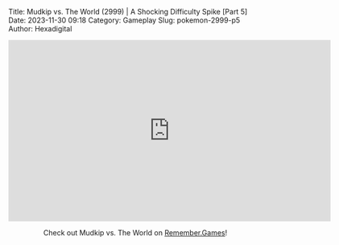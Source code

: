Title: Mudkip vs. The World (2999) | A Shocking Difficulty Spike [Part 5]
Date: 2023-11-30 09:18
Category: Gameplay
Slug: pokemon-2999-p5
Author: Hexadigital

<center><iframe src="https://www.youtube.com/embed/vB7U6iO0VDY?feature=oembed" allow="accelerometer; autoplay; encrypted-media; gyroscope; picture-in-picture" width="640" height="360" frameborder="0"></iframe>

Check out Mudkip vs. The World on [Remember.Games]()!</center>